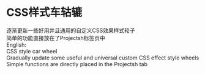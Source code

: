 # CSS样式车轱辘
逐渐更新一些好用并且通用的自定义CSS效果样式轮子
<br>
简单的功能直接放在了Projectsh标签页中
<br>
English:
<br>
CSS style car wheel
<br>
Gradually update some useful and universal custom CSS effect style wheels
<br>
Simple functions are directly placed in the Projectsh tab 

